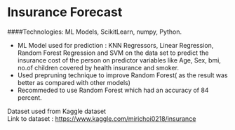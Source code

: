 # Insurance Forecast 

####Technologies: ML Models, ScikitLearn, numpy, Python.
* ML Model used for prediction : KNN Regressors, Linear Regression, Random Forest Regression and SVM on the data set to predict the insurance cost of the person on predictor variables like Age, Sex, bmi, no.of children covered by health insurance and smoker.
* Used prepruning technique to improve Random Forest( as the result was better as compared with other models)
* Recommeded to use Random Forest which had an accuracy of 84 percent.

Dataset used from Kaggle dataset </br>
Link to dataset : https://www.kaggle.com/mirichoi0218/insurance

